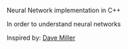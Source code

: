 Neural Network implementation in C++

In order to understand neural networks

Inspired by: [Dave Miller](https://millermattson.com/dave/?p=54)